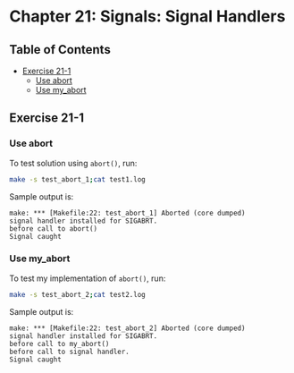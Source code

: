 # Chapter 21: Signals: Signal Handlers

## Table of Contents

* [Exercise 21-1](#exercise-21-1)
  * [Use abort](#use-abort)
  * [Use my_abort](#use-my-abort)

## Exercise 21-1

### Use abort

To test solution using `abort()`, run:
```bash
make -s test_abort_1;cat test1.log
```
Sample output is:
```text
make: *** [Makefile:22: test_abort_1] Aborted (core dumped)
signal handler installed for SIGABRT.
before call to abort()
Signal caught
```

### Use my_abort

To test my implementation of `abort()`, run:
```bash
make -s test_abort_2;cat test2.log
```
Sample output is:
```text
make: *** [Makefile:22: test_abort_2] Aborted (core dumped)
signal handler installed for SIGABRT.
before call to my_abort()
before call to signal handler.
Signal caught
```